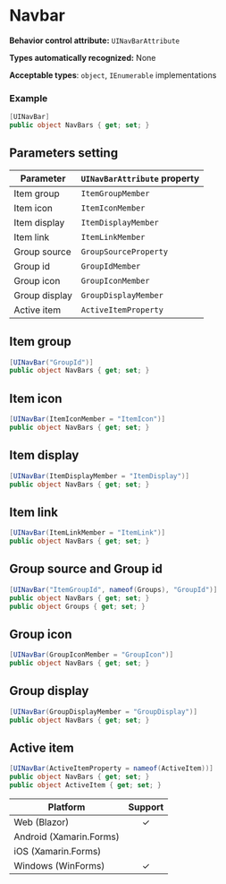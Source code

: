# Navbar

**Behavior control attribute:**  `UINavBarAttribute`

**Types automatically recognized:** None

**Acceptable types**: `object`, `IEnumerable` implementations

###  Example
```csharp
[UINavBar]
public object NavBars { get; set; }
```

## Parameters setting

| Parameter | `UINavBarAttribute` property | 
| -----------|:------------- 
| Item group | `ItemGroupMember` |
| Item icon | `ItemIconMember` |
| Item display | `ItemDisplayMember` |
| Item link | `ItemLinkMember` |
| Group source | `GroupSourceProperty` |
| Group id | `GroupIdMember` |
| Group icon | `GroupIconMember` |
| Group display | `GroupDisplayMember` |
| Active item | `ActiveItemProperty` |

## Item group

```csharp
[UINavBar("GroupId")]
public object NavBars { get; set; }
```

## Item icon

```csharp
[UINavBar(ItemIconMember = "ItemIcon")]
public object NavBars { get; set; }
```

## Item display

```csharp
[UINavBar(ItemDisplayMember = "ItemDisplay")]
public object NavBars { get; set; }
```

## Item link 

```csharp
[UINavBar(ItemLinkMember = "ItemLink")]
public object NavBars { get; set; }
```

## Group source and Group id

```csharp
[UINavBar("ItemGroupId", nameof(Groups), "GroupId")]
public object NavBars { get; set; }
public object Groups { get; set; }
```

## Group icon

```csharp
[UINavBar(GroupIconMember = "GroupIcon")]
public object NavBars { get; set; }
```

## Group display

```csharp
[UINavBar(GroupDisplayMember = "GroupDisplay")]
public object NavBars { get; set; }
```

## Active item

```csharp
[UINavBar(ActiveItemProperty = nameof(ActiveItem))]
public object NavBars { get; set; }
public object ActiveItem { get; set; }
```

| Platform | Support | 
| -----------|:-------------:| 
| Web (Blazor) | &check; |
| Android (Xamarin.Forms) ||
| iOS (Xamarin.Forms) ||
| Windows (WinForms) | &check; |
